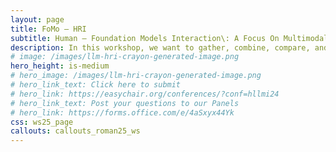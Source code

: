 ```yaml
---
layout: page
title: FoMo – HRI
subtitle: Human – Foundation Models Interaction\: A Focus On Multimodal Information
description: In this workshop, we want to gather, combine, compare, and share insights and knowledge across the wide HRI community on the pitfalls and opportunities that the application of Foundation Models, including LLMs, VLMs, multimodal models and generative AI, can present for HRI research.
# image: /images/llm-hri-crayon-generated-image.png
hero_height: is-medium
# hero_image: /images/llm-hri-crayon-generated-image.png
# hero_link_text: Click here to submit
# hero_link: https://easychair.org/conferences/?conf=hllmi24
# hero_link_text: Post your questions to our Panels
# hero_link: https://forms.office.com/e/4aSxyx44Yk
css: ws25_page
callouts: callouts_roman25_ws
---
```


<!-- # Human – Large Language Model Interaction -->

<!-- The Human - Large Language Model Interaction workshop aims at bringing together researchers and industry experts across all disciplines in the fields of Human-Robot Interaction and Artificial Intelligence for an interactive and interdisciplinary discussion around the enormous opportunities and challenges that emerge from integrating Large Language Models in the interactive, conversational and reasoning abilities of robots.   

The workshop aims to provide an important venue to encourage debate around issues concerning the deployment of Large Language Models empowered solutions for human-robot interaction. This will be an opportunity to share and discuss ideas, worries, strategies, insights and findings around the application of Large Language Models in interaction scenarios.   

The primary audience of the workshop are researchers in the field of Human-Robot Interaction, Conversational Agents, Natural Language Processing, Artificial Intelligence, and Social Robotics, but we invite everyone with an interest or concern about the use of LLMs for HRI to join.

The workshop will take place on March 11, 2024 at Boulder, Colorado (USA) during the [19th ACM/IEEE International Conference on Human-Robot Interaction (HRI 2024)](https://humanrobotinteraction.org/2024/) -->
